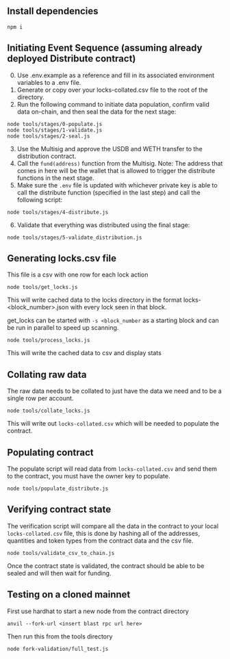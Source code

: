 
## Install dependencies

```code
npm i
```

## Initiating Event Sequence (assuming already deployed Distribute contract)

0. Use .env.example as a reference and fill in its associated environment
   variables to a .env file.
1. Generate or copy over your locks-collated.csv file to the root of the
   directory.
2. Run the following command to initiate data population, confirm valid data
   on-chain, and then seal the data for the next stage:
```code
node tools/stages/0-populate.js
node tools/stages/1-validate.js
node tools/stages/2-seal.js
```
3. Use the Multisig and approve the USDB and WETH transfer to the distribution
   contract.
4. Call the `fund(address)` function from the Multisig. Note: The address that
   comes in here will be the wallet that is allowed to trigger the distribute
   functions in the next stage.
5. Make sure the `.env` file is updated with whichever private key is able to
   call the distribute function (specified in the last step) and call the
   following script:
```code
node tools/stages/4-distribute.js
```
6. Validate that everything was distributed using the final stage:
```code
node tools/stages/5-validate_distribution.js
```

## Generating locks.csv file

This file is a csv with one row for each lock action

```code
node tools/get_locks.js
```

This will write cached data to the locks directory in the format locks-<block_number>.json with every lock seen in that 
block.

get_locks can be started with `-s <block_number` as a starting block and can be run in parallel to speed up scanning.

```code
node tools/process_locks.js
```

This will write the cached data to csv and display stats

## Collating raw data

The raw data needs to be collated to just have the data we need and to be a single row per account.

```code
node tools/collate_locks.js
```
This will write out `locks-collated.csv` which will be needed to populate the contract.

## Populating contract

The populate script will read data from `locks-collated.csv` and send them to the contract, you must have the owner key 
to populate.

```code
node tools/populate_distribute.js
```

## Verifying contract state

The verification script will compare all the data in the contract to your local `locks-collated.csv` file, this is done 
by hashing all of the addresses, quantities and token types from the contract data and the csv file.
    
```code
node tools/validate_csv_to_chain.js
```
Once the contract state is validated, the contract should be able to be sealed and will then wait for funding.

## Testing on a cloned mainnet

First use hardhat to start a new node from the contract directory

```code
anvil --fork-url <insert blast rpc url here>
```
Then run this from the tools directory

```code
node fork-validation/full_test.js 
```
